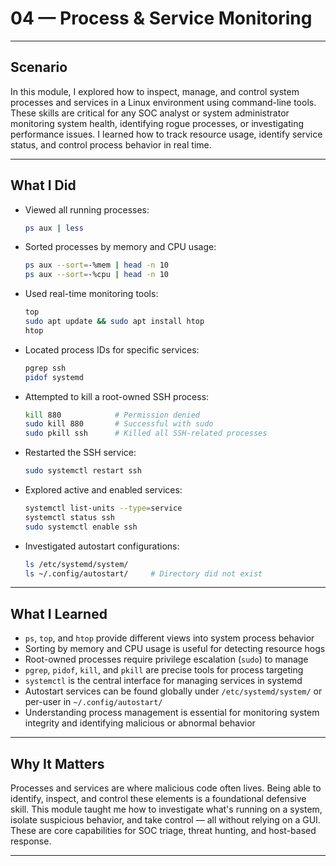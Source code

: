 # 04 — Process & Service Monitoring

---

## Scenario

In this module, I explored how to inspect, manage, and control system processes and services in a Linux environment using command-line tools. These skills are critical for any SOC analyst or system administrator monitoring system health, identifying rogue processes, or investigating performance issues. I learned how to track resource usage, identify service status, and control process behavior in real time.

---

## What I Did

- Viewed all running processes:
  ```zsh
  ps aux | less
  ```
- Sorted processes by memory and CPU usage:
  ```zsh
  ps aux --sort=-%mem | head -n 10
  ps aux --sort=-%cpu | head -n 10
  ```
- Used real-time monitoring tools:
  ```zsh
  top
  sudo apt update && sudo apt install htop
  htop
  ```
- Located process IDs for specific services:
  ```zsh
  pgrep ssh
  pidof systemd
  ```
- Attempted to kill a root-owned SSH process:
  ```zsh
  kill 880            # Permission denied
  sudo kill 880       # Successful with sudo
  sudo pkill ssh      # Killed all SSH-related processes
  ```
- Restarted the SSH service:
  ```zsh
  sudo systemctl restart ssh
  ```
- Explored active and enabled services:
  ```zsh
  systemctl list-units --type=service
  systemctl status ssh
  sudo systemctl enable ssh
  ```
- Investigated autostart configurations:
  ```zsh
  ls /etc/systemd/system/
  ls ~/.config/autostart/     # Directory did not exist
  ```

---

## What I Learned

- `ps`, `top`, and `htop` provide different views into system process behavior
- Sorting by memory and CPU usage is useful for detecting resource hogs
- Root-owned processes require privilege escalation (`sudo`) to manage
- `pgrep`, `pidof`, `kill`, and `pkill` are precise tools for process targeting
- `systemctl` is the central interface for managing services in systemd
- Autostart services can be found globally under `/etc/systemd/system/` or per-user in `~/.config/autostart/`
- Understanding process management is essential for monitoring system integrity and identifying malicious or abnormal behavior

---

## Why It Matters

Processes and services are where malicious code often lives. Being able to identify, inspect, and control these elements is a foundational defensive skill. This module taught me how to investigate what's running on a system, isolate suspicious behavior, and take control — all without relying on a GUI. These are core capabilities for SOC triage, threat hunting, and host-based response.

---


